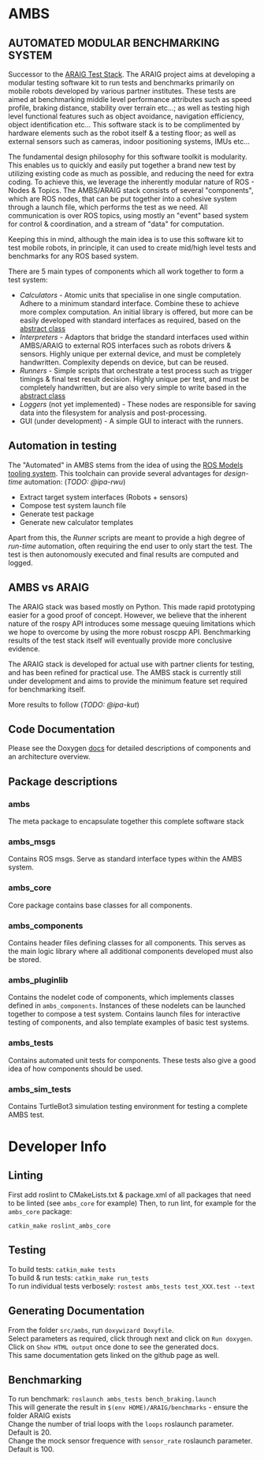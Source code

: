 # AMBS

## AUTOMATED MODULAR BENCHMARKING SYSTEM

Successor to the [ARAIG Test Stack](https://github.com/ipa320/araig_test_stack). The ARAIG project aims at developing a modular testing software kit to run tests and benchmarks primarily on mobile robots developed by various partner institutes. These tests are aimed at benchmarking middle level performance attributes such as speed profile, braking distance, stability over terrain etc...; as well as testing high level functional features such as object avoidance, navigation efficiency, object identification etc... This software stack is to be complimented by hardware elements such as the robot itself & a testing floor; as well as external sensors such as cameras, indoor positioning systems, IMUs etc...

The fundamental design philosophy for this software toolkit is modularity. This enables us to quickly and easily put together a brand new test by utilizing existing code as much as possible, and reducing the need for extra coding. To achieve this, we leverage the inherently modular nature of ROS - Nodes & Topics. The AMBS/ARAIG stack consists of several "components", which are ROS nodes, that can be put together into a cohesive system through a launch file, which performs the test as we need. All communication is over ROS topics, using mostly an "event" based system for control & coordination, and a stream of "data" for computation.

Keeping this in mind, although the main idea is to use this software kit to test mobile robots, in principle, it can used to create mid/high level tests and benchmarks for any ROS based system.

There are 5 main types of components which all work together to form a test system:
* *Calculators* - Atomic units that specialise in one single computation. Adhere to a minimum standard interface. Combine these to achieve more complex computation. An initial library is offered, but more can be easily developed with standard interfaces as required, based on the [abstract class](https://github.com/ipa-kut/ambs/blob/master/ambs_core/include/ambs_core/ambs_base_calculator/ambs_base_calculator.hpp)
* *Interpreters* - Adaptors that bridge the standard interfaces used within AMBS/ARAIG to external ROS interfaces such as robots drivers & sensors. Highly unique per external device, and must be completely handwritten. Complexity depends on device, but can be reused.
* *Runners* - Simple scripts that orchestrate a test process such as trigger timings & final test result decision. Highly unique per test, and must be completely handwritten, but are also very simple to write based in the [abstract class](https://github.com/ipa-kut/ambs/blob/master/ambs_core/include/ambs_core/ambs_base_runner/ambs_base_runner.h)
* *Loggers* (not yet implemented) - These nodes are responsible for saving data into the filesystem for analysis and post-processing.
* GUI (under development) - A simple GUI to interact with the runners.

## Automation in testing

The "Automated" in AMBS stems from the idea of using the [ROS Models tooling system](https://github.com/ipa320/ros-model). This toolchain can provide several advantages for *design-time* automation: (*TODO: @ipa-rwu*)
* Extract target system interfaces (Robots + sensors)
* Compose test system launch file
* Generate test package
* Generate new calculator templates

Apart from this, the *Runner* scripts are meant to provide a high degree of *run-time* automation, often requiring the end user to only start the test. The test is then autonomously executed and final results are computed and logged.

## AMBS vs ARAIG

The ARAIG stack was based mostly on Python. This made rapid prototyping easier for a good proof of concept. However, we believe that the inherent nature of the rospy API introduces some message queuing limitations which we hope to overcome by using the more robust roscpp API. Benchmarking results of the test stack itself will eventually provide more conclusive evidence. 

The ARAIG stack is developed for actual use with partner clients for testing, and has been refined for practical use. The AMBS stack is currently still under development and aims to provide the minimum feature set required for benchmarking itself.

More results to follow (*TODO: @ipa-kut*)

## Code Documentation

Please see the Doxygen [docs](https://ipa-kut.github.io/ambs/html/index.html) for detailed descriptions of components and an architecture overview.

## Package descriptions

### ambs

The meta package to encapsulate together this complete software stack

### ambs_msgs

Contains ROS msgs. Serve as standard interface types within the AMBS system.

### ambs_core

Core package contains base classes for all components.

### ambs_components

Contains header files defining classes for all components. This serves as the main logic library where all additional components developed must also be stored.

### ambs_pluginlib

Contains the nodelet code of components, which implements classes defined in `ambs_components`. Instances of these nodelets can be launched together  to compose a test system. Contains launch files for interactive testing of components, and also template examples of basic test systems.

### ambs_tests

Contains automated unit tests for components. These tests also give a good idea of how components should be used.

### ambs_sim_tests

Contains TurtleBot3 simulation testing environment for testing a complete AMBS test.

# Developer Info

## Linting

First add roslint to CMakeLists.txt & package.xml of all packages that need to be linted (see `ambs_core` for example)
Then, to run lint, for example for the `ambs_core` package:   

`catkin_make roslint_ambs_core`

## Testing

To build tests: `catkin_make tests`   
To build & run tests: `catkin_make run_tests`   
To run individual tests verbosely: `rostest ambs_tests test_XXX.test --text`   

## Generating Documentation

From the folder `src/ambs`, run `doxywizard Doxyfile`.   
Select parameters as required, click through next and click on `Run doxygen`.   
Click on `Show HTML output` once done to see the generated docs.   
This same documentation gets linked on the github page as well.   

## Benchmarking

To run benchmark: `roslaunch ambs_tests bench_braking.launch`   
This will generate the result in `$(env HOME)/ARAIG/benchmarks` - ensure the folder ARAIG exists   
Change the number of trial loops with the `loops` roslaunch parameter. Default is 20.   
Change the mock sensor frequence with `sensor_rate` roslaunch parameter. Default is 100.   
